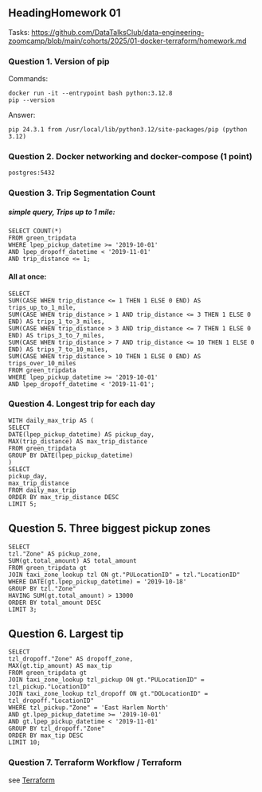 ## HeadingHomework 01
Tasks: https://github.com/DataTalksClub/data-engineering-zoomcamp/blob/main/cohorts/2025/01-docker-terraform/homework.md

### Question 1. Version of pip
Commands:

    docker run -it --entrypoint bash python:3.12.8
    pip --version

Answer:

    pip 24.3.1 from /usr/local/lib/python3.12/site-packages/pip (python 3.12)
 
### Question 2. Docker networking and docker-compose (1 point)

    postgres:5432

### Question 3. Trip Segmentation Count

##### simple query, Trips up to 1 mile:
    SELECT COUNT(*)
    FROM green_tripdata
    WHERE lpep_pickup_datetime >= '2019-10-01'
    AND lpep_dropoff_datetime < '2019-11-01'
    AND trip_distance <= 1;
  
#### All at once:
    SELECT
    SUM(CASE WHEN trip_distance <= 1 THEN 1 ELSE 0 END) AS trips_up_to_1_mile,
    SUM(CASE WHEN trip_distance > 1 AND trip_distance <= 3 THEN 1 ELSE 0 END) AS trips_1_to_3_miles,
    SUM(CASE WHEN trip_distance > 3 AND trip_distance <= 7 THEN 1 ELSE 0 END) AS trips_3_to_7_miles,
    SUM(CASE WHEN trip_distance > 7 AND trip_distance <= 10 THEN 1 ELSE 0 END) AS trips_7_to_10_miles,
    SUM(CASE WHEN trip_distance > 10 THEN 1 ELSE 0 END) AS trips_over_10_miles
    FROM green_tripdata
    WHERE lpep_pickup_datetime >= '2019-10-01'
    AND lpep_dropoff_datetime < '2019-11-01';

  ### Question 4. Longest trip for each day

    WITH daily_max_trip AS (
    SELECT
    DATE(lpep_pickup_datetime) AS pickup_day,
    MAX(trip_distance) AS max_trip_distance
    FROM green_tripdata
    GROUP BY DATE(lpep_pickup_datetime)
    )
    SELECT
    pickup_day,
    max_trip_distance
    FROM daily_max_trip
    ORDER BY max_trip_distance DESC
    LIMIT 5;
 

## Question 5. Three biggest pickup zones

    SELECT
    tzl."Zone" AS pickup_zone,
    SUM(gt.total_amount) AS total_amount
    FROM green_tripdata gt
    JOIN taxi_zone_lookup tzl ON gt."PULocationID" = tzl."LocationID"
    WHERE DATE(gt.lpep_pickup_datetime) = '2019-10-18'
    GROUP BY tzl."Zone"
    HAVING SUM(gt.total_amount) > 13000
    ORDER BY total_amount DESC
    LIMIT 3;

## Question 6. Largest tip

    SELECT
    tzl_dropoff."Zone" AS dropoff_zone,
    MAX(gt.tip_amount) AS max_tip
    FROM green_tripdata gt
    JOIN taxi_zone_lookup tzl_pickup ON gt."PULocationID" = tzl_pickup."LocationID"
    JOIN taxi_zone_lookup tzl_dropoff ON gt."DOLocationID" = tzl_dropoff."LocationID"
    WHERE tzl_pickup."Zone" = 'East Harlem North'
    AND gt.lpep_pickup_datetime >= '2019-10-01'
    AND gt.lpep_pickup_datetime < '2019-11-01'
    GROUP BY tzl_dropoff."Zone"
    ORDER BY max_tip DESC
    LIMIT 10;

### Question 7. Terraform Workflow / Terraform
see [Terraform](terraform/)